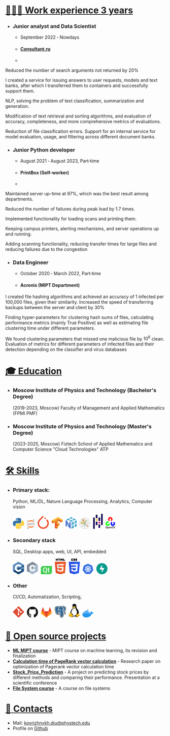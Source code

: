 <a style="display:none;">Kovrizhnukh Dmitrii CV</a>


# <a id="works" href="#works">👨🏻‍💻 Work experience 3 years</a>
* ### Junior analyst and Data Scientist
   * September 2022 ‑ Nowdays
   * #### [Consultant.ru](https://www.consultant.ru/)
   * 
Reduced the number of search arguments not returned by 20%

I created a service for issuing answers to user requests, models and text banks, after which I transferred them to containers and successfully support them.


NLP, solving the problem of text classification, summarization and generation. 

Modification of text retrieval and sorting algorithms, and evaluation of accuracy, completeness, and more comprehensive metrics of
evaluations. 

Reduction of file classification errors. Support for an internal service for model evaluation, usage, and filtering across different document banks.


* ### Junior Python developer
   * August 2021 ‑ August 2023, Part‑time
   * #### PrintBox (Self-worker)
   * 
Maintained server up-time at 97%, which was the best result among departments. 

Reduced the number of failures during peak load by 1.7 times. 

Implemented functionality for loading scans and printing them.

Keeping campus printers, alerting mechanisms, and server operations up and running. 

Adding scanning functionality, reducing transfer times for large files and reducing failures due to the
congestion

* ### Data Engineer
   * October 2020 ‑ March 2022, Part‑time
   * #### Acronis (MIPT Department)
I created file hashing algorithms and achieved an accuracy of 1 infected per 100,000 files, given their similarity.
Increased the speed of transferring backups between the server and client by 30%

Finding hyper-parameters for clustering hash sums of files, calculating performance metrics (mainly True Positive)
as well as estimating file clustering time under different parameters.

We found clustering parameters that missed one malicious file by $10^6$ clean. Evaluation of metrics for different parameters of infected files and their detection depending on the classifier and virus databases

# <a id="education" href="#education">🎓 Education</a>

* ### Moscow Institute of Physics and Technology (Bachelor's Degree)
    (2019-2023, Moscow) Faculty of Management and Applied Mathematics (FPMI PMF)
  
* ### Moscow Institute of Physics and Technology (Master's Degree)
    (2023-2025, Moscow) Fiztech School of Applied Mathematics and Computer Science "Cloud Technologies" ATP

# <a id="skills" href="#skills">🛠️ Skills</a>

* ### Primary stack: 
    Python, ML/DL, Nature Language Processing, Analytics, Computer vision
    <p align="left">
      <img src="assets/icons/python.svg" width=35px style="padding-right:5px;" draggable="false" title="Python">
      <img src="assets/icons/jupyter.svg" width=25px style="padding-right:5px;" draggable="false" title="Jupyter Notebook">
      <img src="assets/icons/pytorch.svg" width=35px style="padding-right:5px;" draggable="false" title="PyTorch">
      <img src="assets/icons/tensorflow.svg" width=35px style="padding-right:5px;" draggable="false" title="TensorFlow">
      <img src="assets/icons/numpy-icon.svg" width=35px style="padding-right:5px;" draggable="false" title="NumPy">
      <img src="assets/icons/matplotlib.svg" width=35px style="padding-right:5px;" draggable="false" title="Matplotlib">
      <img src="assets/icons/pandas-icon.svg" width=30px style="padding-right:5px;" draggable="false" title="Pandas">
      <img src="assets/icons/opencv.svg" width=30px style="padding-right:5px;" draggable="false" title="OpenCV">
    </p>

* ### Secondary stack
    SQL, Desktop apps, web, UI, API, embedded
    <p align="left">
      <img src="assets/icons/c-plusplus.svg" width=35px style="padding-right:5px;" draggable="false" title="C++">
      <img src="assets/icons/c.svg" width=35px style="padding-right:5px;" draggable="false" title="Javascript">    
      <img src="assets/icons/qt.svg" width=35px style="padding-right:5px;" draggable="false" title="Qt">
      <img src="assets/icons/html-5.svg" width=35px style="padding-right:5px;" draggable="false" title="HTML">
      <img src="assets/icons/css-3.svg" width=35px style="padding-right:5px;" draggable="false" title="CSS">
      <img src="assets/icons/kubernetes.svg" width=35px style="padding-right:5px;" draggable="false" title="GraphQL">
      <img src="assets/icons/fastapi.svg" width=35px style="padding-right:5px;" draggable="false" title="FastAPI">
  </p>


* ### Other
    CI/CD, Automatization, Scripting, 
    <p align="left">
      <img src="assets/icons/git-icon.svg" width=35px style="padding-right:5px;" draggable="false" title="Git">
      <img src="assets/icons/github-icon.svg" width=35px style="padding-right:5px;" draggable="false" title="Github">
      <img src="assets/icons/gitlab.svg" width=35px style="padding-right:5px;" draggable="false" title="Gitlab">
      <img src="assets/icons/postgresql.svg" width=35px style="padding-right:5px;" draggable="false" title="PostgreSQL">
      <img src="assets/icons/linux-tux.svg" width=35px style="padding-right:5px;" draggable="false" title="Linux">
      <img src="assets/icons/docker-icon.svg" width=35px style="padding-right:5px;" draggable="false" title="Docker">
    </p>


# <a id="projects" href="#projects">🧩 Open source projects </a>
* **[ML MIPT course](https://github.com/HCL-271/ml-course-Fall-)** - MIPT course on machine learning, its revision and finalization
* **[Calculation time of PageRank vector calculation](https://github.com/HCL-271/Page_rank)** - Research paper on optimization of Pagerank vector calculation time
* **[Stock_Price_Prediction](https://github.com/HCL-271/Stock_Price_Prediction)** - A project on predicting stock prices by different methods and comparing their performance. Presentation at a scientific conference
* **[File System course](https://github.com/HCL-271/filesystems-101-exercises)** - A course on file systems

# <a id="contacts" href="#contacts">📧 Contacts</a>
* Mail: [kovrizhnykh.diu@phystech.edu](mailto:kovrizhnykh.diu@phystech.edu)
* Profile on [Github](https://github.com/HCL-271/HCL-271.github.io/tree/main)
